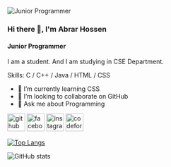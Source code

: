 ![Junior Programmer](https://scontent.fdac138-1.fna.fbcdn.net/v/t39.30808-6/287281540_319393760395858_1102792092658694156_n.jpg?_nc_cat=111&ccb=1-7&_nc_sid=52f669&_nc_eui2=AeGM2V2mrqjpsmFB5_8oKJEAVxOi515FAsdXE6LnXkUCx9eVzAE2jRTCX1Eoas_qOHJqJdcApUEcgygGDhbvImxE&_nc_ohc=4mFdQjfas00AX9HQuhQ&_nc_ht=scontent.fdac138-1.fna&oh=00_AfDtD-wsrikr32GbO_xP_ijVSKofK0Tt25eEx7lKN3MC4g&oe=64F727EA)

### Hi there 👋, I'm Abrar Hossen
#### Junior Programmer

I am a student. And I am studying in CSE Department.

Skills: C / C++ / Java / HTML / CSS

- 🌱 I’m currently learning CSS 
- 👯 I’m looking to collaborate on GitHub 
- 💬 Ask me about Programming 


[<img src='https://cdn.jsdelivr.net/npm/simple-icons@3.0.1/icons/github.svg' alt='github' height='40'>](https://github.com/im-AbrarHossen)  [<img src='https://cdn.jsdelivr.net/npm/simple-icons@3.0.1/icons/facebook.svg' alt='facebook' height='40'>](https://www.facebook.com/AbrarHossen273)  [<img src='https://cdn.jsdelivr.net/npm/simple-icons@3.0.1/icons/instagram.svg' alt='instagram' height='40'>](https://www.instagram.com/abrar.hossen_/)  [<img src='https://cdn.jsdelivr.net/npm/simple-icons@3.0.1/icons/codeforces.svg' alt='codeforces' height='40'>](https://codeforces.com/profile/AbrarHossen)  

[![Top Langs](https://github-readme-stats.vercel.app/api/top-langs/?username=im-AbrarHossen)](https://github.com/anuraghazra/github-readme-stats)

![GitHub stats](https://github-readme-stats.vercel.app/api?username=im-AbrarHossen&show_icons=true)  
 

